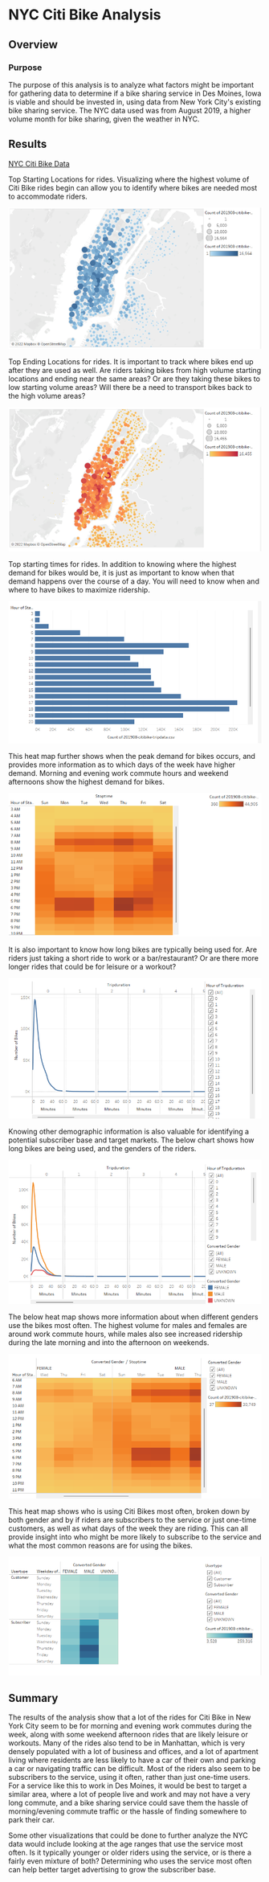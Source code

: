 # NYC Citi Bike Analysis
## Overview
### Purpose
The purpose of this analysis is to analyze what factors might be important for gathering data to determine if a bike sharing service in Des Moines, Iowa is viable and should be invested in, using data from New York City's existing bike sharing service. The NYC data used was from August 2019, a higher volume month for bike sharing, given the weather in NYC.

## Results
[NYC Citi Bike Data](https://public.tableau.com/app/profile/rob.barbush/viz/CitiBikeModule_16463421882900/NYCCitiBike#1 "NYC Citi Bike")

Top Starting Locations for rides. Visualizing where the highest volume of Citi Bike rides begin can allow you to identify where bikes are needed most to accommodate riders.

![Rides by Starting Location](https://github.com/RBarbush84/bikesharing/blob/main/Resources/Rides%20by%20Start%20Loc.png)

Top Ending Locations for rides. It is important to track where bikes end up after they are used as well. Are riders taking bikes from high volume starting locations and ending near the same areas? Or are they taking these bikes to low starting volume areas? Will there be a need to transport bikes back to the high volume areas?

![Rides by Ending Location](https://github.com/RBarbush84/bikesharing/blob/main/Resources/Rides%20by%20End%20Loc.png)

Top starting times for rides. In addition to knowing where the highest demand for bikes would be, it is just as important to know when that demand happens over the course of a day. You will need to know when and where to have bikes to maximize ridership.

![Rides by Start Time](https://github.com/RBarbush84/bikesharing/blob/main/Resources/Rides%20by%20Start%20Time.png)

This heat map further shows when the peak demand for bikes occurs, and provides more information as to which days of the week have higher demand. Morning and evening work commute hours and weekend afternoons show the highest demand for bikes.

![Daily Rides by Start Time](https://github.com/RBarbush84/bikesharing/blob/main/Resources/Daily%20Rides%20by%20Start%20Time.png)

It is also important to know how long bikes are typically being used for. Are riders just taking a short ride to work or a bar/restaurant? Or are there more longer rides that could be for leisure or a workout?

![Rides by Trip Duration](https://github.com/RBarbush84/bikesharing/blob/main/Resources/Rides%20by%20Trip%20Duration.png)

Knowing other demographic information is also valuable for identifying a potential subscriber base and target markets. The below chart shows how long bikes are being used, and the genders of the riders.

![Rides by Trip Duration and Gender](https://github.com/RBarbush84/bikesharing/blob/main/Resources/Rides%20by%20Trip%20Duration%20and%20Gender.png)

The below heat map shows more information about when different genders use the bikes most often. The highest volume for males and females are around work commute hours, while males also see increased ridership during the late morning and into the afternoon on weekends.

![Daily Rides by Start Time and Gender](https://github.com/RBarbush84/bikesharing/blob/main/Resources/Daily%20Rides%20by%20Start%20Time%20and%20Gender.png)

This heat map shows who is using Citi Bikes most often, broken down by both gender and by if riders are subscribers to the service or just one-time customers, as well as what days of the week they are riding. This can all provide insight into who might be more likely to subscribe to the service and what the most common reasons are for using the bikes.

![Daily Rides by Start Time, Gender and User Type](https://github.com/RBarbush84/bikesharing/blob/main/Resources/Daily%20Rides%20by%20Start%20Time%20and%20Gender%20and%20User%20Type.png)


## Summary
The results of the analysis show that a lot of the rides for Citi Bike in New York City seem to be for morning and evening work commutes during the week, along with some weekend afternoon rides that are likely leisure or workouts. Many of the rides also tend to be in Manhattan, which is very densely populated with a lot of business and offices, and a lot of apartment living where residents are less likely to have a car of their own and parking a car or navigating traffic can be difficult. Most of the riders also seem to be subscribers to the service, using it often, rather than just one-time users. For a service like this to work in Des Moines, it would be best to target a similar area, where a lot of people live and work and may not have a very long commute, and a bike sharing service could save them the hassle of morning/evening commute traffic or the hassle of finding somewhere to park their car.

Some other visualizations that could be done to further analyze the NYC data would include looking at the age ranges that use the service most often. Is it typically younger or older riders using the service, or is there a fairly even mixture of both? Determining who uses the service most often can help better target advertising to grow the subscriber base.
